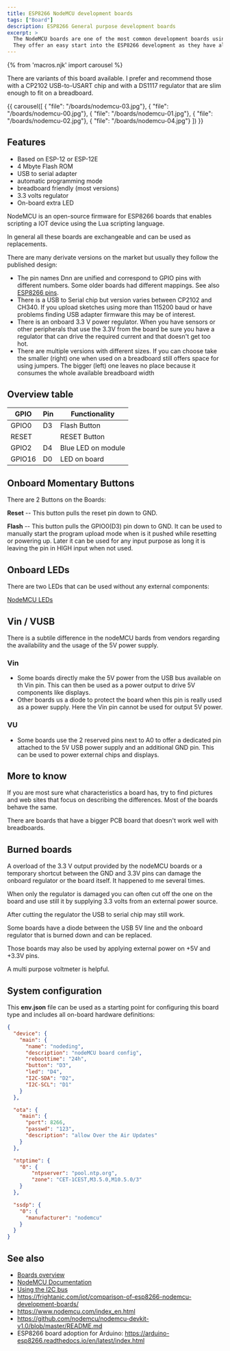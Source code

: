 ```yaml
---
title: ESP8266 NodeMCU development boards
tags: ["Board"]
description: ESP8266 General purpose development boards
excerpt: >
  The NodeMCU boards are one of the most common development boards using ESP8266 modules.
  They offer an easy start into the ESP8266 development as they have all you need for programming, offer 4MByte flash memory and a LED on-board.
---
```


{% from 'macros.njk' import carousel %}

There are variants of this board available.
I prefer and recommend those with a CP2102 USB-to-USART chip and with a DS1117 regulator that are slim enough to fit on a breadboard.

{{ carousel([
  { "file": "/boards/nodemcu-03.jpg"},
  { "file": "/boards/nodemcu-00.jpg"},
  { "file": "/boards/nodemcu-01.jpg"},
  { "file": "/boards/nodemcu-02.jpg"},
  { "file": "/boards/nodemcu-04.jpg"}
]) }}


## Features

* Based on ESP-12 or ESP-12E
* 4 Mbyte Flash ROM
* USB to serial adapter
* automatic programming mode
* breadboard friendly (most versions)
* 3.3 volts regulator
* On-board extra LED

NodeMCU is an open-source firmware for ESP8266 boards that enables scripting a IOT device using the Lua scripting language.

In general all these boards are exchangeable and can be used as replacements.

There are many derivate versions on the market but usually they follow the published design:

* The pin names Dnn are unified and correspond to GPIO pins with different numbers. Some older boards had different mappings. See also [ESP8266 pins](/boards/pins.md).
* There is a USB to Serial chip but version varies between CP2102 and CH340.
If you upload sketches using more than 115200 baud or have problems finding USB adapter firmware this may be of interest.
* There is an onboard 3.3 V power regulator.
When you have sensors or other peripherals that use the 3.3V from the board be sure you have a regulator that can drive the required current and that doesn't get too hot.
* There are multiple versions with different sizes. If you can choose take the smaller (right) one when used on a breadboard still offers space for using jumpers. The bigger (left) one leaves no place because it consumes the whole available breadboard width


## Overview table

| GPIO   | Pin | Functionality      |
| ------ | --- | ------------------ |
| GPIO0  | D3  | Flash Button       |
| RESET  |     | RESET Button       |
| GPIO2  | D4  | Blue LED on module |
| GPIO16 | D0  | LED on board       |


## Onboard Momentary Buttons

There are 2 Buttons on the Boards:

**Reset** -- This button pulls the reset pin down to GND.

**Flash** -- This button pulls the GPIO0(D3) pin down to GND.
It can be used to manually start the program upload mode when is it pushed while resetting or powering up.
Later it can be used for any input purpose as long it is leaving the pin in HIGH input when not used.


## Onboard LEDs

There are two LEDs that can be used without any external components:

[NodeMCU LEDs](/boards/nodemcu-compare-led.jpg)


## Vin / VUSB

There is a subtile difference in the nodeMCU bards from vendors regarding the availability and the usage of the 5V power
supply.

### Vin

* Some boards directly make the 5V power from the USB bus available on th Vin pin.  This can then be used as a power
  output to drive 5V components like displays.
* Other boards us a diode to protect the board when this pin is really used as a power supply.  Here the Vin pin cannot
  be used for output 5V power.

### VU

* Some boards use the 2 reserved pins next to A0 to offer a dedicated pin attached to the 5V USB power supply and an
  additional GND pin.  This can be used to power external chips and displays.

## More to know

If you are most sure what characteristics a board has, try to find pictures and web sites that focus on describing the
differences.  Most of the boards behave the same.

There are boards that have a bigger PCB board that doesn't work well with breadboards.


## Burned boards

A overload of the 3.3 V output provided by the nodeMCU boards or a temporary shortcut between the GND and 3.3V pins can
damage the onboard regulator or the board itself.  It happened to me several times.

When only the regulator is damaged you can often cut off the one on the board and use still it by supplying 3.3 volts
from an external power source.

After cutting the regulator the USB to serial chip may still work.

Some boards have a diode between the USB 5V line and the onboard regulator that is burned down and can be replaced.

Those boards may also be used by applying external power on +5V and +3.3V pins.

A multi purpose voltmeter is helpful.


## System configuration

This **env.json** file can be used as a starting point for configuring this board type and includes all on-board hardware definitions:

``` json
{
  "device": {
    "main": {
      "name": "nodeding",
      "description": "nodeMCU board config",
      "reboottime": "24h",
      "button": "D3",
      "led": "D4",
      "I2C-SDA": "D2",
      "I2C-SCL": "D1"
    }
  },

  "ota": {
    "main": {
      "port": 8266,
      "passwd": "123",
      "description": "allow Over the Air Updates"
    }
  },

  "ntptime": {
    "0": {
        "ntpserver": "pool.ntp.org",
        "zone": "CET-1CEST,M3.5.0,M10.5.0/3"
    }
  },

  "ssdp": {
    "0": {
      "manufacturer": "nodemcu"
    }
  }
}
```

## See also

* [Boards overview](/boards/index.md)
* [NodeMCU Documentation](https://nodemcu.readthedocs.io/en/master/)
* [Using the I2C bus](/dev/i2c.md)
* <https://frightanic.com/iot/comparison-of-esp8266-nodemcu-development-boards/>
* <https://www.nodemcu.com/index_en.html>
* <https://github.com/nodemcu/nodemcu-devkit-v1.0/blob/master/README.md>
* ESP8266 board adoption for Arduino: <https://arduino-esp8266.readthedocs.io/en/latest/index.html>

